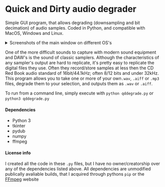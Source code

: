 # Quick and Dirty audio degrader

Simple GUI program, that allows degrading (downsampling and bit decimation) of audio samples. Coded in Python, and compatible with MacOS, Windows and Linux.

<details><summary>Screenshots of the main window on different OS's</summary><blockquote>
  <details><summary>Mac OS</summary>
    <p align="center">
    <img src=".readme_img/ss%20mac.png">
    </p>
  </details>
  <details><summary>Linux</summary>
    <p align="center">
    <img src=".readme_img/ss%20linux.png">
    </p>
  </details>
  <details><summary>Windows</summary>
    <p align="center">
    <img src=".readme_img/ss%20w10.png">
    </p>
  </details>
</blockquote></details>

One of the more difficult sounds to capture with modern sound equipment and DAW's is the sound of classic samplers. Although the characteristics of any sampler's output are hard to replicate, it's pretty easy to replicate the digital files they use. Often they record/store samples at less then the CD Red Book audio standard of 16bit/44.1kHz; often 8/12 bits and under 32kHz. This program allows you to take one or more of your own`.wav`, `.aiff` or `.mp3` files, degrade them to your selection, and outputs them as `.wav` or `.aiff`.

To run from a command line, simply execute with `python qddegrade.py` or `python3 qddegrade.py`

#### Dependencies
- Python 3
- tkinter
- pydub
- numpy
- ffmpeg

#### License info
I created all the code in these `.py` files, but I have no owner/creatorship over any of the dependencies listed above. All dependencies are unmodified publically avaliable builds, that I acquired through pythons `pip` or the <a href=http://ffmpeg.org>FFmpeg</a> website
